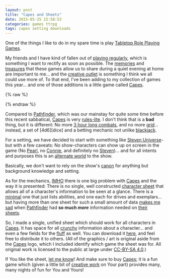 ```yaml
---
layout: post
title: "Capes and Sheets"
date: 2015-05-25 15:58:53
categories: games ttrpg
tags: capes setting downloads
---
```



One of the things I like to do in my spare time is play
[Tabletop Role Playing Games][ttrpgs].

My friends and I have kind of fallen out of
[playing regularly][playreg], which is something I want to rectify as
soon as possible. The [memories][logs] and [treasures][pbg] that these
games allow us to share during a quiet evening at home are important
to me... and the [creative outlet][creative] is something I think we
all could use more of. To that end, I've been adding to my collection
of games this year... and one of those additions is a little game
called [Capes][capesrpg].

{% raw %}
<!-- more -->
{% endraw %}

Compared to [Pathfinder][pf], which was our mainstay for quite some
time before this recent sabbatical, [Capes][capesrpg] is very
[rules-lite][ruleslite]. I don't think that is a __bad__ thing, but it
is different: No more [3 hour long combats][pflong], and no more
[grid][rpggrid]... instead, a set of [4d6][dice] and a betting
mechanic not unlike [blackjack][blackjack].

For a setting, we have decided to start with something like
[Steven Universe][su]- but with a few caveats: No show-characters can
show up on screen in the game (No [Pearl][pearl], no [Connie][connie],
and definitely no [Steven][steven])... and for all intents and
purposes this is an [alternate world][alternate] to the
show.

Basically, we don't want to rely on the show's [canon][canon] for
anything but background knowledge and setting.

As for the mechanics, [IMHO][imho] there is one big problem with
[Capes][capesrpg] and the way it is presented: There is no single,
well constructed [character sheet][charsheet] that allows all of a
character's information to be seen at a glance. There is a
[minimal][min] one that just lists abilities, and one each for drives
and exemplars... but having more than one sheet for such a small
amount of data [makes me sad][sad] when [Pathfinder][pf] had __so much
*more*__ information needed on [their sheets][pfsheet].

So, I made a single, unified sheet which should work for all
characters in [Capes][capesrpg]. It has space for all
[crunchy][crunch] information about a character... and even a few
fields for the [fluff][fluff] as well. You can download it
[here][here], and feel free to distribute it to others. (All of the
graphics / art is original aside from the [Capes][capesrpg] logo,
which I included identify which game the sheet was for. All original
work is licensed to the public at large under [CC-BY-SA 4.0][cc].)

If You like the sheet, [let me know][email]! And make sure to buy
[Capes][capesrpg]; it is a fun game which (given a little bit of
[creative work][rpgwork] on Your part) provides many, many nights of
fun for You and Yours!

[ttrpgs]: http://en.wikipedia.org/wiki/Tabletop_role-playing_game "I've mentioned these before, so I think I'll use this space to really stress the meaning of the term: Tabletop, as in, played in meat-space (not on the computer). Role Playing, implying a focus on assuming and playing out a specific role. And Game, stressing the idea that it should be a fun and enjoyable exercise. Most people forget how important these three aspects can be (although, TBH, the first one can (under the right circumstances) be ignored)."
[playreg]: http://stuffershack.com/last-minute-cancellations-of-one-player-what-do-you-do/ "Getting people to commit to showing up has been a pretty hard thing, probably the hardest thing I've had to do in gaming so far. Probably just the place in my life (and theirs) at the moment, but it is extremely frustrating when everything is prepped but no one can show."
[logs]: http://www.cdr255.com/end-of-the-empire.html "These logs really helped me to decide to give tabletop role playing another try: Reading through them, I can remember exactly how much I enjoyed running the game, for all of its flaws. And I want to share that with people again."
[pbg]: https://youtu.be/XGL8M-13Xbo?t=148 "Basically, this is my whole motivation for playing these games again. It isn't, by any means, an *expensive* hobby (at least in regards to a buy-in or some kind of dues), but it *is* a very time-consuming hobby. However, the Memories... and Treasures... make it all worth it in the end."
[creative]: http://www.reddit.com/r/rpg/comments/2w1wgi/creativity_and_tabletop_rpgs_reddit_i_have_a/ "Playing these games offers me two things, when it comes to creativity: 1. A chance to be creative without checking myself as much as I do with my writing or stories. And 2. A chance to see others be creative, too."
[capesrpg]: http://www.museoffire.com/Games/index.html "I bought this game almost on a whim: I had *just* gotten in to Steven Universe, and my friend Rachel suggested that I should run a Pathfinder game based around that universe. I didn't think that *that* was something that I wanted to do... but if I could find a system more suited to the universe (and to the types of stories that are generally told on the show) then I would be happy to do so. When I read about Capes, something clicked in my head, and I wanted to try it out. And yes, it works pretty dang well IME."
[pf]: http://paizo.com/pathfinderRPG "I feel like pathfinder is a good, generic system which has a few big flaws. Those flaws can all be traced back to a single root cause: Pathfinder is based on DND 3.5, and the culture Wizards had introduced around it at the time. While that is one of the first systems I ever played (my first was ADnD 1e), I have largely grown both disillusioned and tired of it, with all of its trappings. More on that later."
[ruleslite]:  http://classicrpgrealms.blogspot.com/2011/07/why-play-rules-lite-rpgs-defining-old.html "Rules Lite games are seen by most as being a modern convention, sort of a small scale gentrification of the hobby as a whole. However, it is worth noting that, at its inception, DnD was largely what we would consider 'rules lite' nowadays. Sort of like cholesterol in an artery, rules have built up over the years... and that is how we got where we are, with games."
[pflong]: http://www.giantitp.com/forums/showthread.php?279301-Pathfinder-Ways-to-speed-up-combat "This is, by far, my largest complaint with Pathfinder: When playing a Tabletop Role Playing Game, I don't want to Role Play for 30 minutes and then do combat for 4 hours. If I wanted to do that kind of combat, I would play a Tabletop War Game (like Warmahordes) instead."
[rpggrid]: http://www.giantitp.com/forums/showthread.php?253862-D-amp-D-Battle-Grid-Pros-vs-Cons "And here is, by far, the single most present symbol of my problems with modern combat in Pathfinder and DnD: The Battle Grid. In the old days, there was no grid. Battles were fought in the theater of the mind, with all of the fudging and slight-player-bias that that allows. Perhaps, when I run Pathfinder again, I will run it that way instead."
[blackjack]: http://en.wikipedia.org/wiki/Blackjack "This concept keeps appearing more and more in modern TTRPGs: The concept of a resource You can bet, which allows You to do more if You succeed... but hurts a lot more when You do not."
[su]: http://en.wikipedia.org/wiki/Steven_Universe "Steven Universe is the first TV series I have really, truly gotten into in a *long* time. It is extremely well written, the world they've built is amazing, and in general I recommend that You should watch it now. You will not regret it."
[pearl]: http://en.wikipedia.org/wiki/List_of_Steven_Universe_characters "Pearl is my favorite of the Crystal Gems, because she is smart more than strong or disciplined. She has a lot of the same problems I do, as well: Lawful to a fault, Difficulty relating to people, and a tendency towards using big words and gushy, verbose sentences."
[connie]: http://en.wikipedia.org/wiki/List_of_Steven_Universe_characters "Connie is my favorite human, because I see a lot of myself in her. She is strong and independent, but fears authority figures like her parents, even going so far as lying to them when she didn't need to."
[steven]: http://en.wikipedia.org/wiki/List_of_Steven_Universe_characters "Steven is interesting. As the main character, he is definitely the most developed... and, thankfully, that development isn't something that has tarnished his character in any way."
[alternate]: http://en.wikipedia.org/wiki/Parallel_universe_%28fiction%29 "I prefer the term Alternate World to Parallel Universe for a few reasons, the largest being the fact that (at least in modern stories) a parallel universe often intersects with the current one... even in an alternate world. More on that later."
[canon]: http://en.wikipedia.org/wiki/Canon_%28fiction%29 "Very interesting to note the first series to use Canon in the canonical way for fiction was Sherlock Holmes. Seems almost... elementary."
[imho]: http://www.urbandictionary.com/define.php?term=IMHO "In My Humble Opinion. Sorry for my IRC/Forum-speak."
[charsheet]: http://en.wikipedia.org/wiki/Character_sheet "The Character sheet is something I feel is all too often overlooked in modern TTRPGs. When it is present at all, it is often added as an afterthought, with no real planning as to what is important to the player during play."
[min]: http://en.wikipedia.org/wiki/Minimal_techno "I actually really like minimal techno, though I will admit I do not listen to it very often. It is something that I appreciate when I find it, but I don't really seek out."
[sad]: http://www.emotionalcompetency.com/sadness.htm "I suppose that, in the grand scheme of things, being sad about a game is pretty okay. But still, I wanted to rectify this... especially since I know that I can."
[pfsheet]: http://charactersheets.minotaur.cc/ "The Pathfinder Sheets I like to use generally have as much information on them as possible, specifically because it is such a crunchy game. Most people use one a bit less compressed than I do, more like these."
[crunch]: http://www.therpgsite.com/showthread.php?t=3336 "Crunch is something we focus on too much in today's world. I blame the advent of video gaming: We are so accustomed to the *need* to have numbers and such everywhere that we feel our games lack *legitimacy* without them."
[fluff]: http://www.therpgsite.com/showthread.php?t=3336 "Fluff is considered a very negative term by some. Many prefer the term Lore... but that makes Crunch make no sense. So, I use fluff, but in a positive connotation."
[here]: https://cdr255.herokuapp.com/stuff "I hope it is useful and easy to figure out! I based the structure off of the preexisting sheets in the back of the Downloadable PDF, but put everything on one side of one page, and redid all of the artwork."
[cc]: https://creativecommons.org/licenses/by-sa/4.0/ "This means that You can Remix this sheet, Distribute the resulting product, and in general use this work as You feel fit... as long as You say the original was by me, and that You allow others to do the same to Your resulting work."
[email]: mailto:cdr255@gmail.com "If You use the sheet and like it, hate it, or think it could be improved, I would love to hear from You!"
[rpgwork]: http://www222.pair.com/sjohn/blueroom/plots.htm "The hardest part of Capes is thinking of scene plots. Here are some examples. Have fun!"

